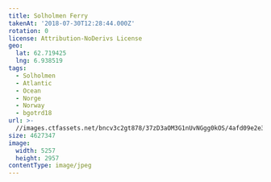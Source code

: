 ```yaml
---
title: Solholmen Ferry
takenAt: '2018-07-30T12:28:44.000Z'
rotation: 0
license: Attribution-NoDerivs License
geo:
  lat: 62.719425
  lng: 6.938519
tags:
  - Solholmen
  - Atlantic
  - Ocean
  - Norge
  - Norway
  - bgotrd18
url: >-
  //images.ctfassets.net/bncv3c2gt878/37zD3aOM3G1nUvNGgg0kOS/4afd09e2e38ab8fe4939f57a84acdf6d/solholmen-ferry_28923076337_o
size: 4627347
image:
  width: 5257
  height: 2957
contentType: image/jpeg
---
```


